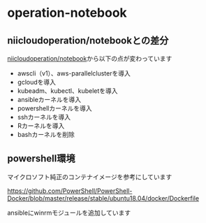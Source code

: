 # operation-notebook

## niicloudoperation/notebookとの差分

[niicloudoperation/notebook](https://hub.docker.com/r/niicloudoperation/notebook/)から以下の点が変わっています

- awscli（v1）、aws-parallelclusterを導入
- gcloudを導入
- kubeadm、kubectl、kubeletを導入
- ansibleカーネルを導入
- powershellカーネルを導入
- sshカーネルを導入
- Rカーネルを導入
- bashカーネルを削除

## powershell環境

マイクロソフト純正のコンテナイメージを参考にしています

https://github.com/PowerShell/PowerShell-Docker/blob/master/release/stable/ubuntu18.04/docker/Dockerfile

ansibleにwinrmモジュールを追加しています

